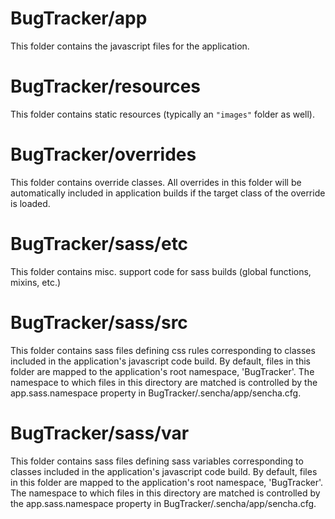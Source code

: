 # BugTracker/app

This folder contains the javascript files for the application.

# BugTracker/resources

This folder contains static resources (typically an `"images"` folder as well).

# BugTracker/overrides

This folder contains override classes. All overrides in this folder will be 
automatically included in application builds if the target class of the override
is loaded.

# BugTracker/sass/etc

This folder contains misc. support code for sass builds (global functions, 
mixins, etc.)

# BugTracker/sass/src

This folder contains sass files defining css rules corresponding to classes
included in the application's javascript code build.  By default, files in this 
folder are mapped to the application's root namespace, 'BugTracker'. The
namespace to which files in this directory are matched is controlled by the
app.sass.namespace property in BugTracker/.sencha/app/sencha.cfg. 

# BugTracker/sass/var

This folder contains sass files defining sass variables corresponding to classes
included in the application's javascript code build.  By default, files in this 
folder are mapped to the application's root namespace, 'BugTracker'. The
namespace to which files in this directory are matched is controlled by the
app.sass.namespace property in BugTracker/.sencha/app/sencha.cfg. 
